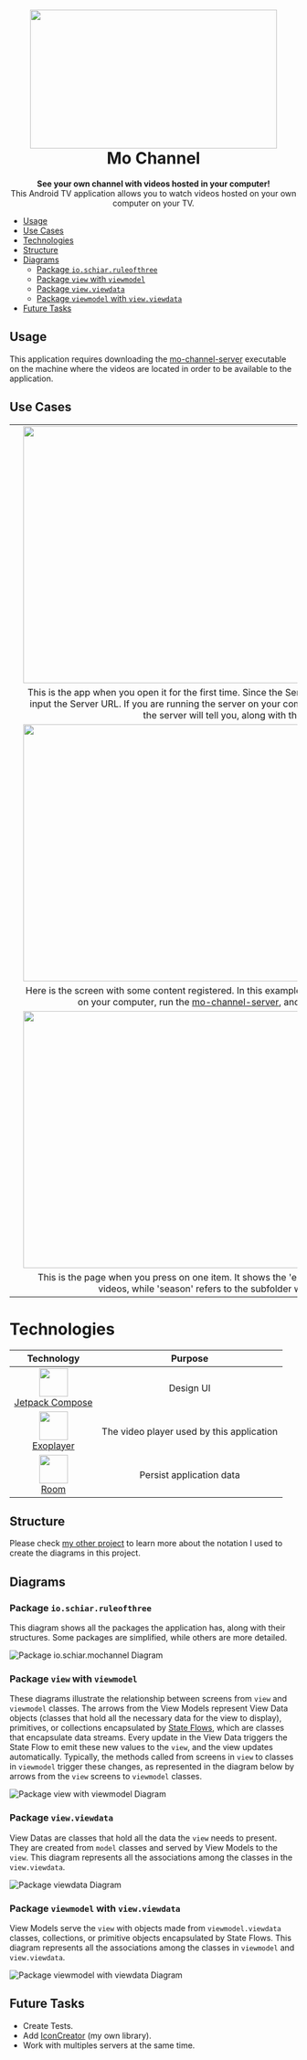 <h1 align="center">
  <img src="readme-res/banner.png" width="432" height="243"><br>
  Mo Channel
</h1>

<p align="center">
  <strong>See your own channel with videos hosted in your computer!</strong><br>
  This Android TV application allows you to watch videos hosted on your own computer on your TV.
</p>

- [Usage](#usage)
- [Use Cases](#use-cases)
- [Technologies](#technologies)
- [Structure](#structure)
- [Diagrams](#diagrams)
  - [Package `io.schiar.ruleofthree`](#package-ioschiarruleofthree)
  - [Package `view` with `viewmodel`](#package-view-with-viewmodel)
  - [Package `view.viewdata`](#package-viewviewdata)
  - [Package `viewmodel` with `view.viewdata`](#package-viewmodel-with-viewviewdata)
- [Future Tasks](#future-tasks)

## Usage
  This application requires downloading the [mo-channel-server](https://github.com/giovanischiar/mo-channel-server) executable on the machine where the videos are located in order to be available to the application.

## Use Cases
|||
|:-:|:-:|
||<img src="readme-res/screenshots/editting-server-url.gif" width="800" height="450">|
||This is the app when you open it for the first time. Since the Server URL is empty, it opens the settings to input the Server URL. If you are running the server on your computer, you'll need to input the IP number the server will tell you, along with the port number.|
||<img src="readme-res/screenshots/initial-screel-with-content.png" width="800" height="450">|
||Here is the screen with some content registered. In this example, you can store concerts you've recorded on your computer, run the [mo-channel-server](https://github.com/giovanischiar/mo-channel-server), and input the URL in the settings.|
||<img src="readme-res/screenshots/tv-show-screen.png" width="800" height="450">|
||This is the page when you press on one item. It shows the 'episodes' per 'season'. Episodes are the videos, while 'season' refers to the subfolder where you put the videos.|

# Technologies
|Technology|Purpose|
|:-:|:-:|
|<img src="https://3.bp.blogspot.com/-VVp3WvJvl84/X0Vu6EjYqDI/AAAAAAAAPjU/ZOMKiUlgfg8ok8DY8Hc-ocOvGdB0z86AgCLcBGAsYHQ/s1600/jetpack%2Bcompose%2Bicon_RGB.png" width="50" height="50"><br>[Jetpack Compose](https://developer.android.com/jetpack/compose)|Design UI|
|<img src="https://avatars.githubusercontent.com/u/1342004?s=48&v=4" width="50" height="50"><br>[Exoplayer](https://github.com/google/ExoPlayer)|The video player used by this application|
|<img src="https://4.bp.blogspot.com/-NnAkV5vpYuw/XNMYF4RtLvI/AAAAAAAAI70/kdgLm3cnTO4FB4rUC0v9smscN3zHJPlLgCLcBGAs/s1600/Jetpack_logo%2B%25282%2529.png" width="50" height="50"><br>[Room](https://developer.android.com/jetpack/androidx/releases/room)|Persist application data|

## Structure
  Please check [my other project](https://github.com/giovanischiar/fridgnet?tab=readme-ov-file#structure) to learn more about the notation I used to create the diagrams in this project.

## Diagrams

### Package `io.schiar.ruleofthree`
  This diagram shows all the packages the application has, along with their structures. Some packages are simplified, while others are more detailed.

  <picture>
    <source media="(prefers-color-scheme: dark)" srcset="./readme-res/diagrams/dark/io-schiar-mochannel-structure-diagram.dark.svg">
    <img alt="Package io.schiar.mochannel Diagram" src="./readme-res/diagrams/io-schiar-mochannel-structure-diagram.light.svg">
  </picture>

### Package `view` with `viewmodel`
  These diagrams illustrate the relationship between screens from `view` and `viewmodel` classes. The arrows from the View Models represent View Data objects (classes that hold all the necessary data for the view to display), primitives, or collections encapsulated by [State Flows](https://kotlinlang.org/api/kotlinx.coroutines/kotlinx-coroutines-core/kotlinx.coroutines.flow/-state-flow/), which are classes that encapsulate data streams. Every update in the View Data triggers the State Flow to emit these new values to the `view`, and the view updates automatically. Typically, the methods called from screens in `view` to classes in `viewmodel` trigger these changes, as represented in the diagram below by arrows from the `view` screens to `viewmodel` classes.

  <picture>
    <source media="(prefers-color-scheme: dark)" srcset="./readme-res/diagrams/dark/view-viewmodel-diagram.dark.svg">
    <img alt="Package view with viewmodel Diagram" src="./readme-res/diagrams/view-viewmodel-diagram.light.svg">
  </picture>

### Package `view.viewdata`
  View Datas are classes that hold all the data the `view` needs to present. They are created from `model` classes and served by View Models to the `view`. This diagram represents all the associations among the classes in the `view.viewdata`.

  <picture>
    <source media="(prefers-color-scheme: dark)" srcset="./readme-res/diagrams/dark/viewdata-diagram.dark.svg">
    <img alt="Package viewdata Diagram" src="./readme-res/diagrams/viewdata-diagram.light.svg">
  </picture>

### Package `viewmodel` with `view.viewdata`
  View Models serve the `view` with objects made from `viewmodel.viewdata` classes, collections, or primitive objects encapsulated by State Flows. This diagram represents all the associations among the classes in `viewmodel` and `view.viewdata`.

  <picture>
    <source media="(prefers-color-scheme: dark)" srcset="./readme-res/diagrams/dark/viewmodel-viewdata-diagram.dark.svg">
    <img alt="Package viewmodel with viewdata Diagram" src="./readme-res/diagrams/viewmodel-viewdata-diagram.light.svg">
  </picture>

## Future Tasks
  - Create Tests.
  - Add [IconCreator](https://github.com/giovanischiar/icon-creator) (my own library).
  - Work with multiples servers at the same time.